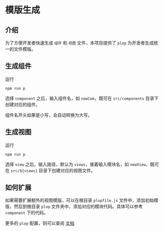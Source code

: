# 模版生成

## 介绍

为了方便开发者快速生成 `组件` 和 `视图` 文件，本项目提供了 `plop` 为开发者生成统一的文件模版。

## 生成组件

运行

```shell
npm run p
```

选择 `component` 之后，输入组件名，如 `newCom`，既可在 `src/components` 目录下创建对应的组件。

组件名开头如果是小写，会自动转换为大写。

## 生成视图

运行

```shell
npm run p
```

选择 `view` 之后，输入路径，默认为 `views`，接着输入模块名，如 `newView`，既可在 `src/${views}` 目录下创建对应的视图文件。

## 如何扩展

如果需要扩展额外的视图模版，可以在根目录 `plopfile.js` 文件中，添加初始模版，然后到根目录 `plop` 文件夹中，添加对应的模块代码。具体可以参考 `component` 下的代码。

更多的 `plop` 配置，则可以查阅 [文档](https://plopjs.com/documentation/)
